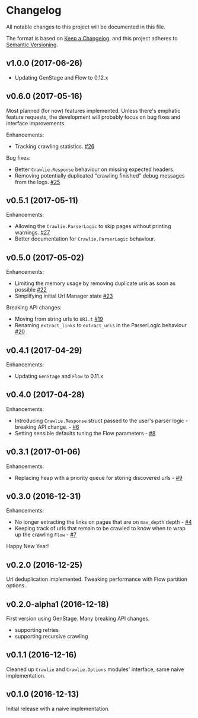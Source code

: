 # Changelog

All notable changes to this project will be documented in this file.

The format is based on [Keep a Changelog](https://keepachangelog.com/en/1.0.0/),
and this project adheres to [Semantic Versioning](https://semver.org/spec/v2.0.0.html).

## v1.0.0 (2017-06-26)

- Updating GenStage and Flow to 0.12.x


## v0.6.0 (2017-05-16)

Most planned (for now) features implemented. Unless there's emphatic feature requests, the development will probably focus on bug fixes and interface improvements.

Enhancements:
- Tracking crawling statistics. [#26](https://github.com/nietaki/crawlie/issues/26)

Bug fixes:
- Better `Crawlie.Response` behaviour on missing expected headers.
- Removing potentially duplicated "crawling finished" debug messages from the logs. [#25](https://github.com/nietaki/crawlie/issues/25)


## v0.5.1 (2017-05-11)

Enhancements:
- Allowing the `Crawlie.ParserLogic` to skip pages without printing warnings. [#27](https://github.com/nietaki/crawlie/issues/27)
- Better documentation for `Crawlie.ParserLogic` behaviour.


## v0.5.0 (2017-05-02)

Enhancements:
- Limiting the memory usage by removing duplicate uris as soon as possible [#22](https://github.com/nietaki/crawlie/issues/22)
- Simplifying initial Url Manager state [#23](https://github.com/nietaki/crawlie/issues/23)

Breaking API changes:
- Moving from string urls to `URI.t` [#19](https://github.com/nietaki/crawlie/issues/19)
- Renaming `extract_links` to `extract_uris` in the ParserLogic behaviour [#20](https://github.com/nietaki/crawlie/issues/20)


## v0.4.1 (2017-04-29)

Enhancements:
- Updating `GenStage` and `Flow` to 0.11.x


## v0.4.0 (2017-04-28)

Enhancements:
- Introducing `Crawlie.Response` struct passed to the user's parser logic - breaking API change. - [#6](https://github.com/nietaki/crawlie/issues/6)
- Setting sensible defaults tuning the Flow parameters - [#8](https://github.com/nietaki/crawlie/issues/8)


## v0.3.1 (2017-01-06)

Enhancements:
- Replacing heap with a priority queue for storing discovered urls - [#9](https://github.com/nietaki/crawlie/issues/9)


## v0.3.0 (2016-12-31)

Enhancements:
- No longer extracting the links on pages that are on `max_depth` depth - [#4](https://github.com/nietaki/crawlie/issues/4)
- Keeping track of urls that remain to be crawled to know when to wrap up the crawling `Flow` - [#7](https://github.com/nietaki/crawlie/issues/7)

Happy New Year!


## v0.2.0 (2016-12-25)

Url deduplication implemented. Tweaking performance with Flow partition options.


## v0.2.0-alpha1 (2016-12-18)

First version using GenStage. Many breaking API changes.

- supporting retries
- supporting recursive crawling


## v0.1.1 (2016-12-16)

Cleaned up `Crawlie` and `Crawlie.Options` modules' interface, same naive implementation.


## v0.1.0 (2016-12-13)

Initial release with a naive implementation.
